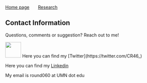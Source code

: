 [Home page](./index.md) &nbsp; &nbsp; &nbsp; [Research](./Research.md) 

## Contact Information
Questions, comments or suggestion? Reach out to me!

<img src="https://user-images.githubusercontent.com/31868305/119173877-768a4580-ba2d-11eb-8e05-50e201b51920.png" width="50" height="50">
Here you can find my [Twitter](https://twitter.com/CR46_) 


Here you can find my [Linkedin](https://www.linkedin.com/in/christopher-rounds-6a9b19189)

My email is round060 at UMN dot edu
